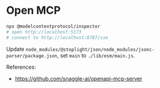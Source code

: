 # Open MCP

```bash
npx @modelcontextprotocol/inspector
# open http://localhost:5173
# connect to http://localhost:8787/sse
```

Update `node_modules/@stoplight/json/node_modules/jsonc-parser/package.json`, set `main` to `./lib/esm/main.js`.

References:

- https://github.com/snaggle-ai/openapi-mcp-server
